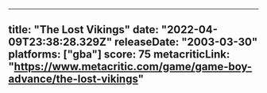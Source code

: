 
---
title: "The Lost Vikings"
date: "2022-04-09T23:38:28.329Z"
releaseDate: "2003-03-30"
platforms: ["gba"]
score: 75
metacriticLink: "https://www.metacritic.com/game/game-boy-advance/the-lost-vikings"
---
